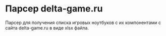 # Парсер delta-game.ru
Парсер для получения списка игровых ноутбуков с их компонентами с сайта delta-game.ru в виде xlsx файла.
